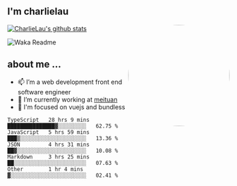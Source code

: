 
<h2>I'm charlielau</h2>
<img align='right' style="border-radius:50%" src="https://avatars1.githubusercontent.com/u/44078251?s=460&u=6b4f1c257663e44063b0b6a21c9c94f45bcfdcc7&v=4" width="230">

[![CharlieLau's github stats](https://github-readme-stats.vercel.app/api?username=charlielau)](https://github.com/charlielau/github-readme-stats)


![Waka Readme](https://github.com/CharlieLau/charlielau/workflows/Waka%20Readme/badge.svg)

## about me ...
- 📫 I’m a web development front end software engineer
- 🔭 I’m currently working at  <a href="https://www.meituan.com">meituan</a>
- 🔭 I'm focused on vuejs and bundless

<!-- <p align="center">
  <a href="https://github.com/charlielau" class="rich-diff-level-one">
    <img src="https://github-readme-stats.vercel.app/api?username=charlielau&title_color=333&text_color=777" alt="CharlieLau" >
  </a>
</p> -->

<!--START_SECTION:waka-->
```text
TypeScript   28 hrs 9 mins   ███████████████▓░░░░░░░░░   62.75 % 
JavaScript   5 hrs 59 mins   ███▒░░░░░░░░░░░░░░░░░░░░░   13.36 % 
JSON         4 hrs 31 mins   ██▓░░░░░░░░░░░░░░░░░░░░░░   10.08 % 
Markdown     3 hrs 25 mins   ██░░░░░░░░░░░░░░░░░░░░░░░   07.63 % 
Other        1 hr 4 mins     ▓░░░░░░░░░░░░░░░░░░░░░░░░   02.41 % 
```
<!--END_SECTION:waka-->
